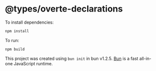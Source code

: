 # @types/overte-declarations

To install dependencies:

```bash
npm install
```

To run:

```bash
npm build
```

This project was created using `bun init` in bun v1.2.5. [Bun](https://bun.sh) is a fast all-in-one JavaScript runtime.
